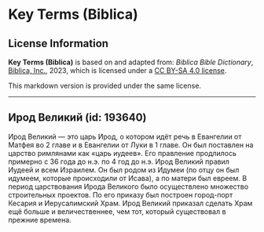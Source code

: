 # Key Terms (Biblica)

## License Information

**Key Terms (Biblica)** is based on and adapted from: _Biblica Bible Dictionary_, [Biblica, Inc.](https://www.biblica.com/), 2023, which is licensed under a [CC BY-SA 4.0 license](https://creativecommons.org/licenses/by-sa/4.0/legalcode.en).

This markdown version is provided under the same license.



--------------------------------

## Ирод Великий (id: 193640)

Ирод Великий — это царь Ирод, о котором идёт речь в Евангелии от Матфея во 2 главе и в Евангелии от Луки в 1 главе. Он был поставлен на царство римлянами как «царь иудеев». Его правление продлилось примерно с 36 года до н.э. по 4 год до н.э. Ирод Великий правил Иудеей и всем Израилем. Он был родом из Идумеи (по отцу он был идумеем, которые происходили от Исава), а по матери был евреем. В период царствования Ирода Великого было осуществлено множество строительных проектов. По его приказу был построен город\-порт Кесария и Иерусалимский Храм. Ирод Великий приказал сделать Храм ещё больше и величественнее, чем тот, который существовал в прежние времена.


